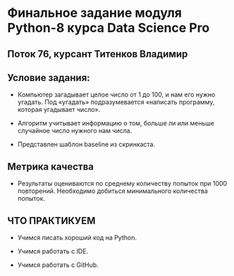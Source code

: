 # Финальное задание модуля Python-8 курса Data Science Pro
## Поток 76, курсант Титенков Владимир

## **Условие задания**:

- Компьютер загадывает целое число от 1 до 100, и нам его нужно угадать. Под «угадать» подразумевается «написать программу, которая угадывает число».

- Алгоритм учитывает информацию о том, больше ли или меньше случайное число нужного нам числа.
- Представлен шаблон baseline из скринкаста.

## Метрика качества

- Результаты оцениваются по среднему количеству попыток при 1000 повторений. Необходимо добиться минимального количества попыток.

## ЧТО ПРАКТИКУЕМ

- Учимся писать хороший код на Python.

- Учимся работать с IDE.

- Учимся работать с GitHub.

